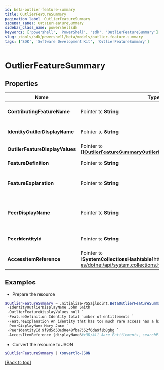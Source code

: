 ```yaml
---
id: beta-outlier-feature-summary
title: OutlierFeatureSummary
pagination_label: OutlierFeatureSummary
sidebar_label: OutlierFeatureSummary
sidebar_class_name: powershellsdk
keywords: ['powershell', 'PowerShell', 'sdk', 'OutlierFeatureSummary'] 
slug: /tools/sdk/powershell/beta/models/outlier-feature-summary
tags: ['SDK', 'Software Development Kit', 'OutlierFeatureSummary']
---
```



# OutlierFeatureSummary

## Properties

Name | Type | Description | Notes
------------ | ------------- | ------------- | -------------
**ContributingFeatureName** |  Pointer to **String** | Contributing feature name | [optional] 
**IdentityOutlierDisplayName** |  Pointer to **String** | Identity display name | [optional] 
**OutlierFeatureDisplayValues** |  Pointer to [**[]OutlierFeatureSummaryOutlierFeatureDisplayValuesInner**](outlier-feature-summary-outlier-feature-display-values-inner) |  | [optional] 
**FeatureDefinition** |  Pointer to **String** | Definition of the feature | [optional] 
**FeatureExplanation** |  Pointer to **String** | Detailed explanation of the feature | [optional] 
**PeerDisplayName** |  Pointer to **String** | outlier's peer identity display name | [optional] 
**PeerIdentityId** |  Pointer to **String** | outlier's peer identity id | [optional] 
**AccessItemReference** |  Pointer to [**SystemCollectionsHashtable**]https://learn.microsoft.com/en-us/dotnet/api/system.collections.hashtable?view=net-9.0 | Access Item reference | [optional] 

## Examples

- Prepare the resource
```powershell
$OutlierFeatureSummary = Initialize-PSSailpoint.BetaOutlierFeatureSummary  -ContributingFeatureName Rare Access `
 -IdentityOutlierDisplayName John Smith `
 -OutlierFeatureDisplayValues null `
 -FeatureDefinition Identity total number of entitlements `
 -FeatureExplanation An identity that has too much rare access has a higher change of becoming a security threat due to the unique access they possess `
 -PeerDisplayName Mary Jane `
 -PeerIdentityId 9f9d5d53ad0e48fba7352f6da9f1b8gbg `
 -AccessItemReference {displayName&#x3D;All Rare Entitlements, searchPlaceholder&#x3D;Search by name or description}
```

- Convert the resource to JSON
```powershell
$OutlierFeatureSummary | ConvertTo-JSON
```


[[Back to top]](#) 

